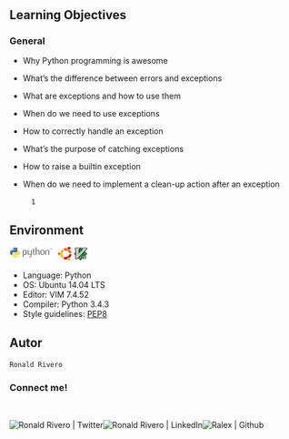 #  
## Learning Objectives
### General

- Why Python programming is awesome
- What’s the difference between errors and exceptions
- What are exceptions and how to use them
- When do we need to use exceptions
- How to correctly handle an exception
- What’s the purpose of catching exceptions
- How to raise a builtin exception
- When do we need to implement a clean-up action after an exception

        1
## Environment
<div>
<a  href="https://www.cprogramming.com/"  target="_blank"><img  height="24px"  src="https://raw.githubusercontent.com/ralexrivero/xelar_theme_profile/main/icons/python-logo-inkscape.svg"  alt="C programming language"  ></a> <a  href="https://ubuntu.com/"  target="_blank"><img  height="24px"  src="https://raw.githubusercontent.com/ralexrivero/xelar_theme_profile/main/icons/ubuntu-icon.svg"  alt="C programming language"></a> <a  href="https://www.vim.org/"  target="_blank"><img  height="24px"  src="https://raw.githubusercontent.com/ralexrivero/xelar_theme_profile/main/icons/Vimlogo.svg"  alt="C programming language"></a>
</div>

- Language: Python
- OS: Ubuntu 14.04 LTS
- Editor: VIM 7.4.52
- Compiler: Python 3.4.3
- Style guidelines: [PEP8](https://pep8.org/)

## Autor

```
Ronald Rivero
```

### Connect me!

<br>
<div>

<a  href="https://twitter.com/ralex_uy"  target="_blank">  <img  align="left"  alt="Ronald Rivero | Twitter"  src="https://img.shields.io/twitter/follow/ralex_uy?style=social"/>  </a>

<a  href="https://www.linkedin.com/in/ronald-rivero/"  target="_blank">  <img  align="left"  alt="Ronald Rivero | LinkedIn"  src="https://img.shields.io/badge/LinkedIn-+19K-blue?style=social&logo=linkedin"/>  </a>

<a  href="https://github.com/ralexrivero/"  target="_blank">  <img  align="left"  src="https://img.shields.io/github/followers/ralexrivero?style=social"  alt="Ralex | Github">  </a>
</br>
</div>

